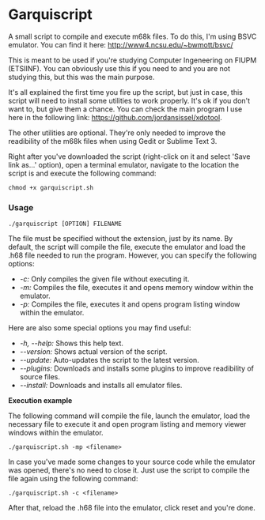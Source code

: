 # Garquiscript
A small script to compile and execute m68k files. 
To do this, I'm using BSVC emulator. You can find it here: http://www4.ncsu.edu/~bwmott/bsvc/

This is meant to be used if you're studying Computer Ingeneering on FIUPM (ETSIINF). You can obviously use this if
you need to and you are not studying this, but this was the main purpose.

It's all explained the first time you fire up the script, but just in case, this script will need to install some
utilities to work properly. It's ok if you don't want to, but give them a chance. You can check the main program I
use here in the following link: https://github.com/jordansissel/xdotool.

The other utilities are optional. They're only needed to improve the readibility of the m68k files when using Gedit
or Sublime Text 3.


Right after you've downloaded the script (right-click on it and select 'Save link as...' option), open a terminal
emulator, navigate to the location the script is and execute the following command:

    chmod +x garquiscript.sh
        

### Usage

    ./garquiscript [OPTION] FILENAME
    
The file must be specified without the extension, just by its name. By default, the script will compile the file,
execute the emulator and load the .h68 file needed to run the program. However, you can specify the following options:

*    *-c:* Only compiles the given file without executing it.
*    *-m:* Compiles the file, executes it and opens memory window within the emulator.
*    *-p:* Compiles the file, executes it and opens program listing window within the emulator.

Here are also some special options you may find useful:

*   *-h, --help:* Shows this help text.<br> 
*   *--version:* Shows actual version of the script.<br>
*   *--update:* Auto-updates the script to the latest version.<br>
*   *--plugins:* Downloads and installs some plugins to improve readibility of source files.<br>
*    *--install:* Downloads and installs all emulator files.

**Execution example**

The following command will compile the file, launch the emulator, load the necessary file to execute it and open program
listing and memory viewer windows within the emulator.

    ./garquiscript.sh -mp <filename> 
    
In case you've made some changes to your source code while the emulator was opened, there's no need to close it. Just use the script to compile the file again using the following command:

    ./garquiscript.sh -c <filename>
    
After that, reload the .h68 file into the emulator, click reset and you're done.
